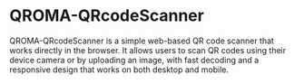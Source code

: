 # QROMA-QRcodeScanner
QROMA-QRcodeScanner is a simple web-based QR code scanner that works directly in the browser. It allows users to scan QR codes using their device camera or by uploading an image, with fast decoding and a responsive design that works on both desktop and mobile.
